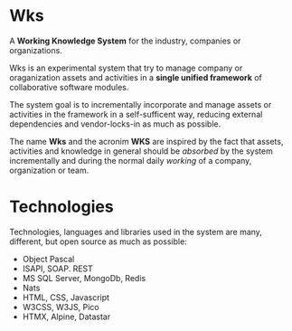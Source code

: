 # Wks
A **Working Knowledge System** for the industry, companies or organizations.

Wks is an experimental system that try to manage company or oraganization assets and activities in a **single unified framework** of collaborative software modules.

The system goal is to incrementally incorporate and manage assets or activities in the framework in a self-sufficent way, reducing external dependencies and vendor-locks-in as much as possible.

The name **Wks** and the acronim **WKS** are inspired by the fact that assets, activities and knowledge in general should be *absorbed* by the system incrementally and during the normal daily *working* of a company, organization or team.

# Technologies
Technologies, languages and libraries used in the system are many, different, but open source as much as possible:

- Object Pascal
- ISAPI, SOAP. REST
- MS SQL Server, MongoDb, Redis
- Nats
- HTML, CSS, Javascript
- W3CSS, W3JS, Pico
- HTMX, Alpine, Datastar
